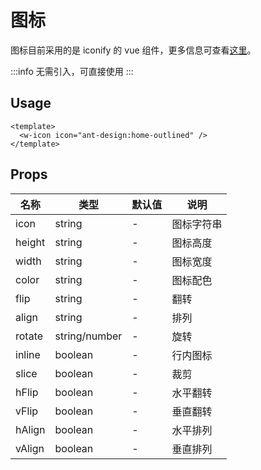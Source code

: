# 图标

图标目前采用的是 iconify 的 vue 组件，更多信息可查看[这里](/guide/deep/icon)。

:::info
无需引入，可直接使用
:::

## Usage

```vue
<template>
  <w-icon icon="ant-design:home-outlined" />
</template>
```

## Props

| 名称   | 类型          | 默认值 | 说明       |
| ------ | ------------- | ------ | ---------- |
| icon   | string        | -      | 图标字符串 |
| height | string        | -      | 图标高度   |
| width  | string        | -      | 图标宽度   |
| color  | string        | -      | 图标配色   |
| flip   | string        | -      | 翻转       |
| align  | string        | -      | 排列       |
| rotate | string/number | -      | 旋转       |
| inline | boolean       | -      | 行内图标   |
| slice  | boolean       | -      | 裁剪       |
| hFlip  | boolean       | -      | 水平翻转   |
| vFlip  | boolean       | -      | 垂直翻转   |
| hAlign | boolean       | -      | 水平排列   |
| vAlign | boolean       | -      | 垂直排列   |
